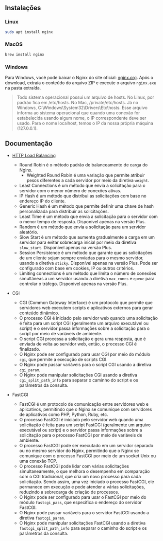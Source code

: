 ## Instalações

### Linux

```bash
sudo apt install nginx
```

### MacOS

```bash
brew install nginx
```

### Windows
Para Windows, você pode baixar o Nginx do site oficial: [nginx.org](https://nginx.org/en/download.html). Após o download, extraia o conteúdo do arquivo ZIP e execute o arquivo `nginx.exe` na pasta extraída.

> Todo sistema operacional possui um arquivo de hosts. No Linux, por padrão fica em /etc/hosts. No Mac, /private/etc/hosts. Já no Windows, C:\Windows\System32\Drivers\Etc\hosts. Esse arquivo informa ao sistema operacional que quando uma conexão for estabelecida usando algum nome, o IP correspondente deve ser usado. Para o nome localhost, temos o IP da nossa própria máquina (127.0.0.1).

## Documentação
- [HTTP Load Balancing](https://docs.nginx.com/nginx/admin-guide/load-balancer/http-load-balancer/)
    - Round Robin é o método padrão de balanceamento de carga do Nginx. 
        - Weighted Round Robin é uma variação que permite atribuir pesos diferentes a cada servidor por meio da diretiva `weight`.
    - Least Connections é um método que envia a solicitação para o servidor com o menor número de conexões ativas.
    - IP Hash é um método que distribui as solicitações com base no endereço IP do cliente.
    - Generic Hash é um método que permite definir uma chave de hash personalizada para distribuir as solicitações.
    - Least Time é um método que envia a solicitação para o servidor com o menor tempo de resposta. Disponível apenas na versão Plus.
    - Random é um método que envia a solicitação para um servidor aleatório.
    - Slow Start é um método que aumenta gradualmente a carga em um servidor para evitar sobrecarga inicial por meio da diretiva `slow_start`. Disponível apenas na versão Plus.
    - Session Persistence é um método que garante que as solicitações de um cliente sejam sempre enviadas para o mesmo servidor, usando a diretiva `sticky`. Disponível apenas na versão Plus. Pode ser configurado com base em cookies, IP ou outros critérios.
    - Limiting connections é um método que limita o número de conexões simultâneas a um servidor usando a diretiva `max_conns` e `queue` para controlar o tráfego. Disponível apenas na versão Plus.

- CGI
    - CGI (Common Gateway Interface) é um protocolo que permite que servidores web executem scripts e aplicativos externos para gerar conteúdo dinâmico.
    - O processo CGI é iniciado pelo servidor web quando uma solicitação é feita para um script CGI (geralmente um arquivo executável ou script) e o servidor passa informações sobre a solicitação para o script por meio de variáveis de ambiente.
    - O script CGI processa a solicitação e gera uma resposta, que é enviada de volta ao servidor web, então, o processo CGI é finalizado.
    - O Nginx pode ser configurado para usar CGI por meio do módulo `cgi`, que permite a execução de scripts CGI.
    - O Nginx pode passar variáveis para o script CGI usando a diretiva `cgi_param`.
    - O Nginx pode manipular solicitações CGI usando a diretiva `cgi_split_path_info` para separar o caminho do script e os parâmetros da consulta.

- FastCGI
    - FastCGI é um protocolo de comunicação entre servidores web e aplicativos, permitindo que o Nginx se comunique com servidores de aplicativos como PHP, Python, Ruby, etc.
    - O processo FastCGI é iniciado pelo servidor web quando uma solicitação é feita para um script FastCGI (geralmente um arquivo executável ou script) e o servidor passa informações sobre a solicitação para o processo FastCGI por meio de variáveis de ambiente.
    - O processo FastCGI pode ser executado em um servidor separado ou no mesmo servidor do Nginx, permitindo que o Nginx se comunique com o processo FastCGI por meio de um socket Unix ou uma conexão TCP.
    - O processo FastCGI pode lidar com várias solicitações simultaneamente, o que melhora o desempenho em comparação com o CGI tradicional, que cria um novo processo para cada solicitação. Sendo assim, uma vez iniciado o processo FastCGI, ele permanece em execução e pode atender a várias solicitações, reduzindo a sobrecarga de criação de processos.
    - O Nginx pode ser configurado para usar o FastCGI por meio do módulo `fastcgi_pass`, que especifica o endereço do servidor FastCGI.
    - O Nginx pode passar variáveis para o servidor FastCGI usando a diretiva `fastcgi_param`.
    - O Nginx pode manipular solicitações FastCGI usando a diretiva `fastcgi_split_path_info` para separar o caminho do script e os parâmetros da consulta.